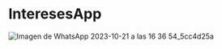 # InteresesApp
![Imagen de WhatsApp 2023-10-21 a las 16 36 54_5cc4d25a](https://github.com/PRivasA/InteresesApp/assets/106940501/bcb1993d-d69d-4e70-b80c-3b8f93c4f5b4)
